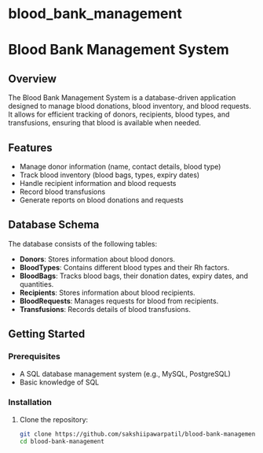 # blood_bank_management
# Blood Bank Management System

## Overview
The Blood Bank Management System is a database-driven application designed to manage blood donations, blood inventory, and blood requests. It allows for efficient tracking of donors, recipients, blood types, and transfusions, ensuring that blood is available when needed.

## Features
- Manage donor information (name, contact details, blood type)
- Track blood inventory (blood bags, types, expiry dates)
- Handle recipient information and blood requests
- Record blood transfusions
- Generate reports on blood donations and requests

## Database Schema
The database consists of the following tables:
- **Donors**: Stores information about blood donors.
- **BloodTypes**: Contains different blood types and their Rh factors.
- **BloodBags**: Tracks blood bags, their donation dates, expiry dates, and quantities.
- **Recipients**: Stores information about blood recipients.
- **BloodRequests**: Manages requests for blood from recipients.
- **Transfusions**: Records details of blood transfusions.

## Getting Started

### Prerequisites
- A SQL database management system (e.g., MySQL, PostgreSQL)
- Basic knowledge of SQL

### Installation
1. Clone the repository:
   ```bash
   git clone https://github.com/sakshiipawarpatil/blood-bank-management.git
   cd blood-bank-management
